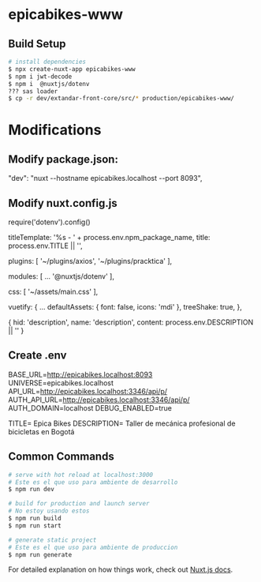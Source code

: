 # epicabikes-www

## Build Setup

```bash
# install dependencies
$ npx create-nuxt-app epicabikes-www
$ npm i jwt-decode
$ npm i  @nuxtjs/dotenv
??? sas loader
$ cp -r dev/extandar-front-core/src/* production/epicabikes-www/

```

# Modifications
## Modify package.json:

"dev": "nuxt --hostname epicabikes.localhost --port 8093",

## Modify nuxt.config.js

require('dotenv').config()

titleTemplate: '%s - ' + process.env.npm_package_name,
title: process.env.TITLE || '',

plugins: [
  	'~/plugins/axios',
    '~/plugins/pracktica'
],

modules: [
   	...
    '@nuxtjs/dotenv'
],

css: [
  '~/assets/main.css'
],

vuetify: {
    ...
    defaultAssets: {
      font: false,
      icons: 'mdi'
    },
    treeShake: true,
},



{ hid: 'description', name: 'description', content: process.env.DESCRIPTION || '' }


## Create .env

BASE_URL=http://epicabikes.localhost:8093
UNIVERSE=epicabikes.localhost
API_URL=http://epicabikes.localhost:3346/api/p/
AUTH_API_URL=http://epicabikes.localhost:3346/api/p/
AUTH_DOMAIN=localhost
DEBUG_ENABLED=true

TITLE= Epica Bikes
DESCRIPTION= Taller de mecánica profesional de bicicletas en Bogotá


## Common Commands
```bash
# serve with hot reload at localhost:3000
# Este es el que uso para ambiente de desarrollo
$ npm run dev

# build for production and launch server
# No estoy usando estos
$ npm run build
$ npm run start

# generate static project
# Este es el que uso para ambiente de produccion
$ npm run generate
```

For detailed explanation on how things work, check out [Nuxt.js docs](https://nuxtjs.org).
